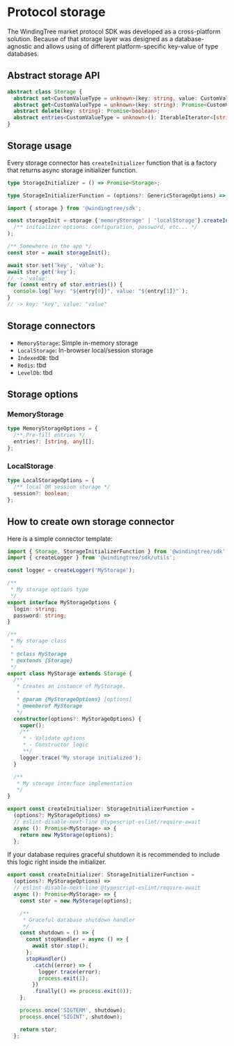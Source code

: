 # Protocol storage

The WindingTree market protocol SDK was developed as a cross-platform solution. Because of that storage layer was designed as a database-agnostic and allows using of different platform-specific key-value of type databases.

## Abstract storage API

```typescript
abstract class Storage {
  abstract set<CustomValueType = unknown>(key: string, value: CustomValueType): Promise<void>;
  abstract get<CustomValueType = unknown>(key: string): Promise<CustomValueType | undefined>;
  abstract delete(key: string): Promise<boolean>;
  abstract entries<CustomValueType = unknown>(): IterableIterator<[string, CustomValueType]>;
}
```

## Storage usage

Every storage connector has `createInitializer` function that is a factory that returns async storage initializer function.

```typescript
type StorageInitializer = () => Promise<Storage>;

type StorageInitializerFunction = (options?: GenericStorageOptions) => StorageInitializer;
```

```typescript
import { storage } from '@windingtree/sdk';

const storageInit = storage.{'memoryStorage' | 'localStorage'}.createInitializer(
  /** initializer options: configuration, password, etc... */
);

/** Somewhere in the app */
const stor = await storageInit();

await stor.set('key', 'value');
await stor.get('key');
// -> 'value'
for (const entry of stor.entries()) {
  console.log(`key: "${entry[0]}", value: "${entry[1]}"`);
}
// -> key: "key", value: "value"
```

## Storage connectors

- `MemoryStorage`: Simple in-memory storage
- `LocalStorage`: In-browser local/session storage
- `IndexedDB`: tbd
- `Redis`: tbd
- `LevelDb`: tbd

## Storage options

### MemoryStorage

```typescript
type MemoryStorageOptions = {
  /** Pre-fill entries */
  entries?: [string, any][];
};
```

### LocalStorage

```typescript
type LocalStorageOptions = {
  /** local OR session storage */
  session?: boolean;
};
```

## How to create own storage connector

Here is a simple connector template:

```typescript
import { Storage, StorageInitializerFunction } from '@windingtree/sdk';
import { createLogger } from '@windingtree/sdk/utils';

const logger = createLogger('MyStorage');

/**
 * My storage options type
 */
export interface MyStorageOptions {
  login: string;
  password: string;
}

/**
 * My storage class
 *
 * @class MyStorage
 * @extends {Storage}
 */
export class MyStorage extends Storage {
  /**
   * Creates an instance of MyStorage.
   *
   * @param {MyStorageOptions} [options]
   * @memberof MyStorage
   */
  constructor(options?: MyStorageOptions) {
    super();
    /**
     * - Validate options
     * - Constructor logic
     **/
    logger.trace('My storage initialized');
  }

  /**
   * My storage interface implementation
   */
}

export const createInitializer: StorageInitializerFunction =
  (options?: MyStorageOptions) =>
  // eslint-disable-next-line @typescript-eslint/require-await
  async (): Promise<MyStorage> => {
    return new MyStorage(options);
  };
```

If your database requires graceful shutdown it is recommended to include this logic right inside the initializer.

```typescript
export const createInitializer: StorageInitializerFunction =
  (options?: MyStorageOptions) =>
  // eslint-disable-next-line @typescript-eslint/require-await
  async (): Promise<MyStorage> => {
    const stor = new MyStorage(options);

    /**
     * Graceful database shutdown handler
     */
    const shutdown = () => {
      const stopHandler = async () => {
        await stor.stop();
      };
      stopHandler()
        .catch((error) => {
          logger.trace(error);
          process.exit(1);
        })
        .finally(() => process.exit(0));
    };

    process.once('SIGTERM', shutdown);
    process.once('SIGINT', shutdown);

    return stor;
  };
```
